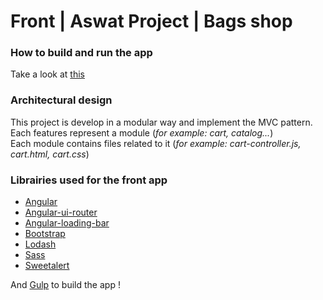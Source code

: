 # Front | Aswat Project | Bags shop

### How to build and run the app

Take a look at [this](../README.md)

### Architectural design

This project is develop in a modular way and implement the MVC pattern.<br/>
Each features represent a module (<i>for example: cart, catalog...</i>)<br/>
Each module contains files related to it (<i>for example: cart-controller.js, cart.html, cart.css</i>)

### Librairies used for the front app

* [Angular](https://angularjs.org/)
* [Angular-ui-router](https://github.com/angular-ui/ui-router)
* [Angular-loading-bar](http://chieffancypants.github.io/angular-loading-bar/)
* [Bootstrap](http://getbootstrap.com/)
* [Lodash](https://lodash.com/)
* [Sass](http://sass-lang.com/)
* [Sweetalert](http://t4t5.github.io/sweetalert/)

And [Gulp](http://gulpjs.com/) to build the app !